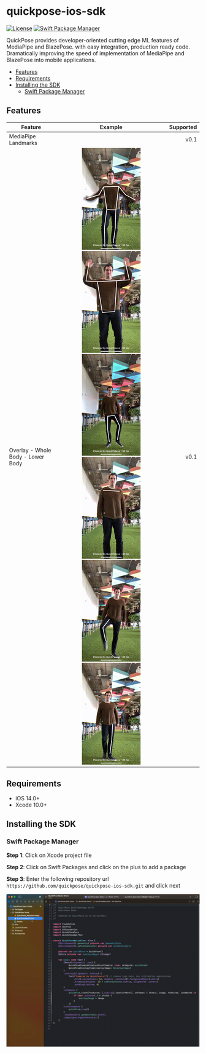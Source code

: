 
# quickpose-ios-sdk

[![License](https://img.shields.io/github/license/quickpose/quickpose-ios-sdk)](https://raw.githubusercontent.com/quickpose/quickpose-ios-sdk/main/LICENSE) 
[![Swift Package Manager](https://img.shields.io/badge/Swift%20Package%20Manager-compatible-brightgreen.svg)](https://github.com/apple/swift-package-manager)

QuickPose provides developer-oriented cutting edge ML features of MediaPipe and BlazePose. with easy integration, production ready code. Dramatically improving the speed of implementation of MediaPipe and BlazePose into mobile applications.

<!-- START doctoc generated TOC please keep comment here to allow auto update -->
<!-- DON'T EDIT THIS SECTION, INSTEAD RE-RUN doctoc TO UPDATE -->

- [Features](#features)
- [Requirements](#requirements)
- [Installing the SDK](#installing-the-sdk)
  - [Swift Package Manager](#swift-package-manager)

<!-- END doctoc generated TOC please keep comment here to allow auto update -->


Features
------------------

| Feature       | Example       | Supported |
| ------------- |:-------------:| ---------:|
| MediaPipe Landmarks  |  | v0.1        |
| Overlay - Whole Body - Lower Body       |  ![Whole Body Overlay](docs/v0.1/overlay-whole-body.gif) ![Upper Body Overlay](docs/v0.1/overlay-upper-body.gif) ![Lower Body Overlay](docs/v0.1/overlay-lower-body.gif)  ![Shoulders Overlay](docs/v0.1/overlay-shoulders.gif)  ![Left Leg Overlay](docs/v0.1/overlay-left-leg.gif)  ![Right Leg Overlay](docs/v0.1/overlay-right-leg.gif)| v0.1        |


Requirements
------------------

- iOS 14.0+ 
- Xcode 10.0+

Installing the SDK
------------------

### Swift Package Manager

__Step 1__: Click on Xcode project file

__Step 2__: Click on Swift Packages and click on the plus to add a package

__Step 3__: Enter the following repository url `https://github.com/quickpose/quickpose-ios-sdk.git` and click next

![Import Package](docs/img/import-sdk-spm.gif)


